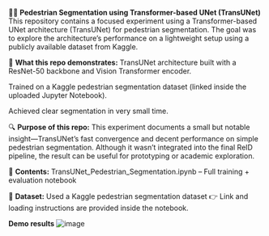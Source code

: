 🚶‍♂️ **Pedestrian Segmentation using Transformer-based UNet (TransUNet)**
This repository contains a focused experiment using a Transformer-based UNet architecture (TransUNet) for pedestrian segmentation. The goal was to explore the architecture’s performance on a lightweight setup using a publicly available dataset from Kaggle.



🧪 **What this repo demonstrates:**
TransUNet architecture built with a ResNet-50 backbone and Vision Transformer encoder.

Trained on a Kaggle pedestrian segmentation dataset (linked inside the uploaded Jupyter Notebook).

Achieved clear segmentation in very small time.



🔍 **Purpose of this repo:**
This experiment documents a small but notable insight—TransUNet’s fast convergence and decent performance on simple pedestrian segmentation. Although it wasn’t integrated into the final ReID pipeline, the result can be useful for prototyping or academic exploration.



📁 **Contents:**
TransUNet_Pedestrian_Segmentation.ipynb – Full training + evaluation notebook



📌 **Dataset:**
Used a Kaggle pedestrian segmentation dataset
👉 Link and loading instructions are provided inside the notebook.


**Demo results**
![image](https://github.com/user-attachments/assets/53434b5f-fbbe-4927-9e42-098635b04b81)
